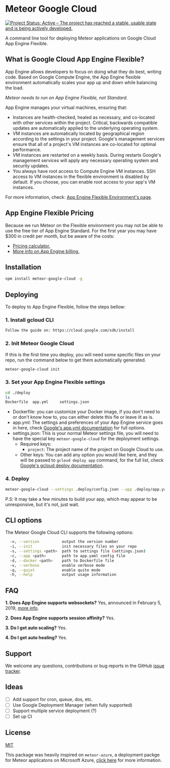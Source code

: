 # Meteor Google Cloud

[![Project Status: Active – The project has reached a stable, usable state and is being actively developed.](https://www.repostatus.org/badges/latest/active.svg)](https://www.repostatus.org/#active)

A command line tool for deploying Meteor applications on Google Cloud App Engine Flexible.

## What is Google Cloud App Engine Flexible?

App Engine allows developers to focus on doing what they do best, writing code. Based on Google Compute Engine, the App Engine flexible environment automatically scales your app up and down while balancing the load.

*Meteor needs to run on App Engine Flexible, not Standard.*

App Engine manages your virtual machines, ensuring that:

- Instances are health-checked, healed as necessary, and co-located with other services within the project.
Critical, backwards compatible updates are automatically applied to the underlying operating system.
- VM instances are automatically located by geographical region according to the settings in your project. Google's management services ensure that all of a project's VM instances are co-located for optimal performance.
- VM instances are restarted on a weekly basis. During restarts Google's management services will apply any necessary operating system and security updates.
- You always have root access to Compute Engine VM instances. SSH access to VM instances in the flexible environment is disabled by default. If you choose, you can enable root access to your app's VM instances.

For more information, check: [App Engine Flexible Environment's page](https://cloud.google.com/appengine/docs/flexible/).

## App Engine Flexible Pricing

Because we run Meteor on the Flexible environment you may not be able to use the free tier of App Engine Standard. For the first year you may have $300 in credit per month, but be aware of the costs:

- [Pricing calculator.](https://cloud.google.com/products/calculator/#id=126a7009-debc-49e7-8e36-f7d5574ecfc1)
- [More info on App Engine billing.](https://stackoverflow.com/questions/47125661/pricing-of-google-app-engine-flexible-env-a-500-lesson)

## Installation

```bash
npm install meteor-google-cloud -g
 ```

## Deploying

To deploy to App Engine Flexible, follow the steps bellow:

### 1. Install gcloud CLI

```bash
Follow the guide on: https://cloud.google.com/sdk/install
```

### 2. Init Meteor Google Cloud

If this is the first time you deploy, you will need some specific files on your repo, run the command below to get them automatically generated.

```bash
meteor-google-cloud init
```

### 3. Set your App Engine Flexible settings

```bash
cd ./deploy
ls
Dockerfile	app.yml		settings.json
```

- Dockerfile: you can customize your Docker image, if you don't need to or don't know how to, you can either delete this fle or leave iit as is.
- app.yml: The settings and preferences of your App Engine service goes in here, check [Google's app.yml documentation](https://cloud.google.com/appengine/docs/standard/nodejs/config/appref) for full options.
- settings.json: This is your normal Meteor settings file, you will need to have the special key `meteor-google-cloud` for the deployment settings.
  - Required keys:
    - `project`: The project name of the project on Google Cloud to use.
  - Other keys: You can add any option you would like here, and they will be passed to `gcloud deploy app` command, for the full list, check [Google's gcloud deploy documentation](https://cloud.google.com/sdk/gcloud/reference/app/deploy).

### 4. Deploy

```bash
meteor-google-cloud --settings .deploy/config.json --app .deploy/app.yaml --docker .deploy/Dockerfile 
```

P.S: It may take a few minutes to build your app, which may appear to be unresponsive, but it's not, just wait.

## CLI options

The Meteor Google Cloud CLI supports the following options:

```bash
  -v, --version          output the version number
  -i, --init             init necessary files on your repo
  -s, --settings <path>  path to settings file (settings.json)
  -c, --app <path>       path to app.yaml config file
  -d, --docker <path>    path to Dockerfile file 
  -v, --verbose          enable verbose mode
  -q, --quiet            enable quite mode
  -h, --help             output usage information
```

## FAQ
**1. Does App Engine supports websockets?**
Yes, announced in February 5, 2019, [more info](https://cloud.google.com/blog/products/application-development/introducing-websockets-support-for-app-engine-flexible-environment).

**2. Does App Engine supports session affinity?** Yes.

**3. Do I get auto scaling?** Yes.

**4. Do I get auto healing?** Yes.

## Support

We welcome any questions, contributions or bug reports in the GitHub [issue tracker](https://github.com/EducationLink/meteor-google-cloud/issues).

## Ideas

- [ ] Add support for cron, queue, dos, etc.
- [ ] Use Google Deployment Manager (when fully supported)
- [ ] Support multiple service deployment (?)
- [ ] Set up CI

## License

[MIT](https://github.com/EducationLink/meteor-google-cloud/blob/master/LICENSE)

This package was heavily inspired on `meteor-azure`, a deployment packge for Meteor applicatons on Microsoft Azure, [click here](https://github.com/fractal-code/meteor-azure) for more information.
